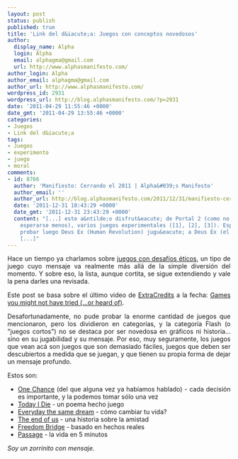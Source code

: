 ```yaml
---
layout: post
status: publish
published: true
title: 'Link del d&iacute;a: Juegos con conceptos novedosos'
author:
  display_name: Alpha
  login: Alpha
  email: alphagma@gmail.com
  url: http://www.alphasmanifesto.com/
author_login: Alpha
author_email: alphagma@gmail.com
author_url: http://www.alphasmanifesto.com/
wordpress_id: 2931
wordpress_url: http://blog.alphasmanifesto.com/?p=2931
date: '2011-04-29 11:55:46 +0000'
date_gmt: '2011-04-29 13:55:46 +0000'
categories:
- Juegos
- Link del d&iacute;a
tags:
- Juegos
- experimento
- juego
- moral
comments:
- id: 8766
  author: 'Manifiesto: Cerrando el 2011 | Alpha&#039;s Manifesto'
  author_email: ''
  author_url: http://blog.alphasmanifesto.com/2011/12/31/manifiesto-cerrando-el-2011/
  date: '2011-12-31 18:43:29 +0000'
  date_gmt: '2011-12-31 23:43:29 +0000'
  content: "[...] este a&ntilde;o disfrut&eacute; de Portal 2 (como no pod&iacute;a
    esperarse menos), varios juegos experimentales ([1], [2], [3]). Esperando poder
    probar luego Deus Ex (Human Revolution) jugu&eacute; a Deus Ex (el primerito)
    [...]"
---
```

<p style="text-align: justify;">Hace un tiempo ya charlamos sobre <a href="https://blog.alphasmanifesto.com/2011/01/03/link-del-dia-juegos-elecciones-y-moral/">juegos con desaf&iacute;os &eacute;ticos</a>, un tipo de juego cuyo mensaje va realmente m&aacute;s all&aacute; de la simple diversi&oacute;n del momento. Y sobre eso, la lista, aunque cortita, se sigue extendiendo y vale la pena darles una revisada.</p>
<p style="text-align: justify;">Este post se basa sobre el &uacute;ltimo video de <a href="http://twitter.com/ExtraCreditz">ExtraCredits</a> a la fecha: <a href="http://www.escapistmagazine.com/videos/view/extra-credits/3080-Games-You-Might-Not-Have-Tried-or-Heard-Of">Games you might not have tried (...or heard of)</a>.</p>
<p style="text-align: justify;">Desafortunadamente, no pude probar la enorme cantidad de juegos que mencionaron, pero los dividieron en categor&iacute;as, y la categor&iacute;a Flash (o "juegos cortos") no se destaca por ser novedosa en gr&aacute;ficos ni historia... sino en su jugabilidad y su mensaje. Por eso, muy seguramente, los juegos que vean ac&aacute; son juegos que son demasiado f&aacute;ciles, juegos que deben ser descubiertos a medida que se juegan, y que tienen su propia forma de dejar un mensaje profundo.</p>
<p style="text-align: justify;">Estos son:</p>
<ul style="text-align: justify;">
<li><a href="http://www.kongregate.com/games/LemmiBeans/one-chance">One Chance</a> (del que alguna vez ya hab&iacute;amos hablado) - cada decisi&oacute;n es importante, y la podemos tomar s&oacute;lo una vez</li>
<li><a href="http://www.ludomancy.com/games/today.php">Today I Die</a> - un poema hecho juego</li>
<li><a href="http://www.molleindustria.org/everydaythesamedream/everydaythesamedream.html">Everyday the same dream</a> - c&oacute;mo cambiar tu vida?</li>
<li><a href="http://www.the-end-of-us.com/">The end of us</a> - una historia sobre la amistad</li>
<li><a href="http://www.necessarygames.com/my-games/freedom-bridge/flash">Freedom Bridge</a> - basado en hechos reales</li>
<li><a href="http://hcsoftware.sourceforge.net/passage/">Passage</a> - la vida en 5 minutos</li>
</ul>
<p style="text-align: justify;"><em>Soy un zorrinito con mensaje.</em></p>
